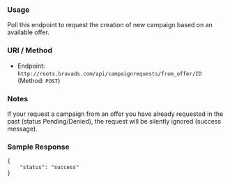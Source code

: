 ### Usage

Poll this endpoint to request the creation of new campaign based on an available offer.

### URI / Method

* Endpoint: `http://roots.bravads.com/api/campaignrequests/from_offer/ID` (Method: `POST`)

### Notes

If your request a campaign from an offer you have already requested in the past (status Pending/Denied), the request will be silently ignored (success message). 

### Sample Response

```
{
    "status": "success"
}
```